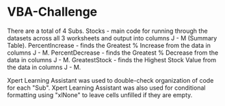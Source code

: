 # VBA-Challenge

There are a total of 4 Subs.
  Stocks - main code for running through the datasets across all 3 worksheets and output into columns J - M (Summary Table).
  PercentIncrease - finds the Greatest % Increase from the data in columns J - M.
  PercentDecrease - finds the Greatest % Decrease from the data in columns J - M.
  GreatestStock - finds the Highest Stock Value from the data in columns J - M.
  
Xpert Learning Assistant was used to double-check organization of code for each "Sub".
Xpert Learning Assistant was also used for conditional formatting using "xlNone" to leave cells unfilled if they are empty.
